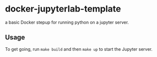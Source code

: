 # docker-jupyterlab-template

a basic Docker stepup for running python on a jupyter server. 

## Usage
 To get going, run `make build` and then `make up` to start the Jupyter server.
